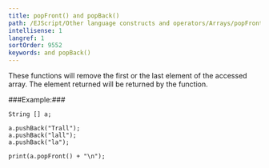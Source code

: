 ```yaml
---
title: popFront() and popBack()
path: /EJScript/Other language constructs and operators/Arrays/popFront() and popBack()
intellisense: 1
langref: 1
sortOrder: 9552
keywords: and popBack()
---
```


These functions will remove the first or the last element of the accessed
array. The element returned will be returned by the function.




###Example:###
    
    String [] a;
    
    a.pushBack("Trall");
    a.pushBack("lall");
    a.pushBack("la");
    
    print(a.popFront() + "\n");


